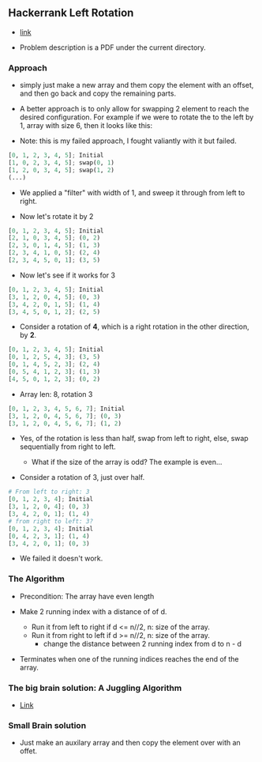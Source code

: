 ## Hackerrank Left Rotation

* [link](https://hackerrank.com/challenges/ctci-array-left-rotation/problem?h_l=interview&playlist_slugs%5B%5D=interview-preparation-kit&playlist_slugs%5B%5D=arrays)

* Problem description is a PDF under the current directory. 

### Approach

* simply just make a new array and them copy the element with an offset, and then go back and copy the remaining parts. 

* A better approach is to only allow for swapping 2 element to reach the desired configuration. For example if we were 
to rotate the to the left by 1, array with size 6, then it looks like this:

* Note: this is my failed approach, I fought valiantly with it but failed. 

```python
[0, 1, 2, 3, 4, 5]; Initial
[1, 0, 2, 3, 4, 5]; swap(0, 1)
[1, 2, 0, 3, 4, 5]; swap(1, 2)
(...)
```

* We applied a "filter" with width of 1, and sweep it through from left to right.

* Now let's rotate it by 2

```python
[0, 1, 2, 3, 4, 5]; Initial
[2, 1, 0, 3, 4, 5]; (0, 2)
[2, 3, 0, 1, 4, 5]; (1, 3)
[2, 3, 4, 1, 0, 5]; (2, 4)
[2, 3, 4, 5, 0, 1]; (3, 5)
```

* Now let's see if it works for 3

```python
[0, 1, 2, 3, 4, 5]; Initial
[3, 1, 2, 0, 4, 5]; (0, 3)
[3, 4, 2, 0, 1, 5]; (1, 4)
[3, 4, 5, 0, 1, 2]; (2, 5)
```

* Consider a rotation of **4**, which is a right rotation in the other direction, by **2**.

```python
[0, 1, 2, 3, 4, 5]; Initial
[0, 1, 2, 5, 4, 3]; (3, 5)
[0, 1, 4, 5, 2, 3]; (2, 4)
[0, 5, 4, 1, 2, 3]; (1, 3)
[4, 5, 0, 1, 2, 3]; (0, 2)
```

* Array len: 8, rotation 3

```python
[0, 1, 2, 3, 4, 5, 6, 7]; Initial
[3, 1, 2, 0, 4, 5, 6, 7]; (0, 3)
[3, 1, 2, 0, 4, 5, 6, 7]; (1, 2)
```

* Yes, of the rotation is less than half, swap from left to right, else, swap sequentially from right
to left.

  * What if the size of the array is odd? The example is even...

* Consider a rotation of 3, just over half.

```python
# From left to right: 3
[0, 1, 2, 3, 4]; Initial
[3, 1, 2, 0, 4]; (0, 3)
[3, 4, 2, 0, 1]; (1, 4)
# from right to left: 3?
[0, 1, 2, 3, 4]; Initial
[0, 4, 2, 3, 1]; (1, 4)
[3, 4, 2, 0, 1]; (0, 3)
```

* We failed it doesn't work.

### The Algorithm

* Precondition: The array have even length

* Make 2 running index with a distance of of d.
  * Run it from left to right if d <= n//2, n: size of the array.
  * Run it from right to left if d >= n//2, n: size of the array.
    * change the distance between 2 running index from d to n - d
* Terminates when one of the running indices reaches the end of the array.

### The big brain solution: A Juggling Algorithm

* [Link](https://www.geeksforgeeks.org/array-rotation/)

### Small Brain solution

* Just make an auxilary array and then copy the element over with an offet.
